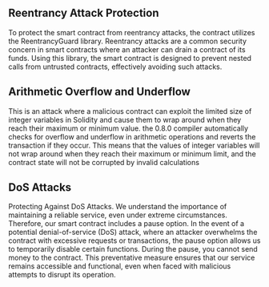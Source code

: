 ## **Reentrancy Attack Protection**

To protect the smart contract from reentrancy attacks, the contract
utilizes the ReentrancyGuard library. Reentrancy attacks are a common
security concern in smart contracts where an attacker can drain a
contract of its funds. Using this library, the smart contract is
designed to prevent nested calls from untrusted contracts, effectively
avoiding such attacks.

## **Arithmetic Overflow and Underflow**

This is an attack where a malicious contract can exploit the limited
size of integer variables in Solidity and cause them to wrap around when
they reach their maximum or minimum value. the 0.8.0 compiler
automatically checks for overflow and underflow in arithmetic operations
and reverts the transaction if they occur. This means that the values of
integer variables will not wrap around when they reach their maximum or
minimum limit, and the contract state will not be corrupted by invalid
calculations

## **DoS Attacks**

Protecting Against DoS Attacks. We understand the importance of
maintaining a reliable service, even under extreme circumstances.
Therefore, our smart contract includes a pause option. In the event of a
potential denial-of-service (DoS) attack, where an attacker overwhelms
the contract with excessive requests or transactions, the pause option
allows us to temporarily disable certain functions. During the pause,
you cannot send money to the contract. This preventative measure ensures
that our service remains accessible and functional, even when faced with
malicious attempts to disrupt its operation.
